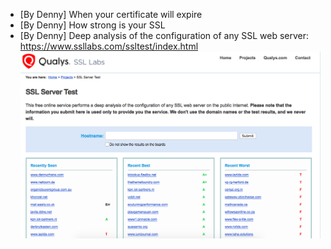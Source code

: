 * [By Denny] When your certificate will expire
* [By Denny] How strong is your SSL
* [By Denny] Deep analysis of the configuration of any SSL web server: https://www.ssllabs.com/ssltest/index.html
![](./images/ssl-lab-test.png)